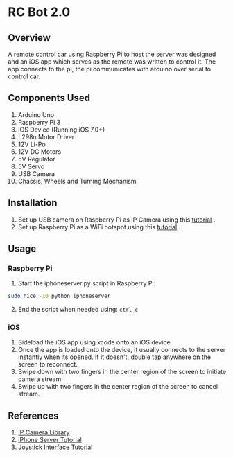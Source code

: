 # RC Bot 2.0
## Overview
A remote control car using Raspberry Pi to host the server was designed and an iOS app which serves as the remote was written to control it. The app connects to the pi, the pi communicates with arduino over serial to control car.

## Components Used
1. Arduino Uno
2. Raspberry Pi 3
3. iOS Device (Running iOS 7.0+)
4. L298n Motor Driver
5. 12V Li-Po
6. 12V DC Motors
7. 5V Regulator
8. 5V Servo
9. USB Camera
10. Chassis, Wheels and Turning Mechanism

## Installation
1. Set up USB camera on Raspberry Pi as IP Camera using this [tutorial](https://github.com/jacksonliam/mjpg-streamer) .
2. Set up Raspberry Pi as a WiFi hotspot using this [tutorial](https://medium.com/@edoardo849/turn-a-raspberrypi-3-into-a-wifi-router-hotspot-41b03500080e) .

## Usage
### Raspberry Pi
1. Start the iphoneserver.py script in Raspberry Pi:
```sh
sudo nice -10 python iphoneserver
```
2. End the script when needed using: `ctrl-c`

### iOS
1. Sideload the iOS app using xcode onto an iOS device.
2. Once the app is loaded onto the device, it usually connects to the server instantly when its opened. If it doesn't, double tap anywhere on the screen to reconnect.
3. Swipe down with two fingers in the center region of the screen to initiate camera stream.
4. Swipe up with two fingers in the center region of the screen to cancel stream.

## References
1. [IP Camera Library](https://github.com/alchimya/iOS-IPCamViewer)
2. [iPhone Server Tutorial](https://www.raywenderlich.com/3932/networking-tutorial-for-ios-how-to-create-a-socket-based-iphone-app-and-server)
3. [Joystick Interface Tutorial](https://www.cocoacontrols.com/controls/jscontroller)
